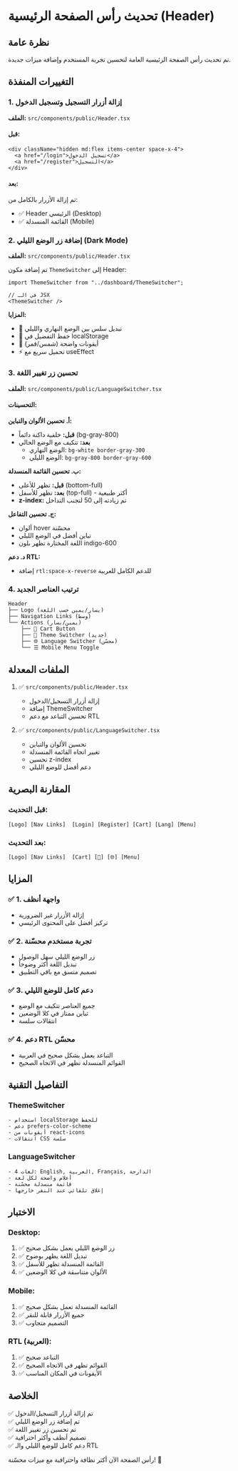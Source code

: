 # تحديث رأس الصفحة الرئيسية (Header)

## نظرة عامة
تم تحديث رأس الصفحة الرئيسية العامة لتحسين تجربة المستخدم وإضافة ميزات جديدة.

## التغييرات المنفذة

### 1. إزالة أزرار التسجيل وتسجيل الدخول
**الملف:** `src/components/public/Header.tsx`

#### قبل:
```tsx
<div className="hidden md:flex items-center space-x-4">
  <a href="/login">تسجيل الدخول</a>
  <a href="/register">التسجيل</a>
</div>
```

#### بعد:
تم إزالة الأزرار بالكامل من:
- ✅ Header الرئيسي (Desktop)
- ✅ القائمة المنسدلة (Mobile)

### 2. إضافة زر الوضع الليلي (Dark Mode)
**الملف:** `src/components/public/Header.tsx`

تم إضافة مكون `ThemeSwitcher` إلى Header:
```tsx
import ThemeSwitcher from "../dashboard/ThemeSwitcher";

// في الـ JSX
<ThemeSwitcher />
```

**المزايا:**
- 🌙 تبديل سلس بين الوضع النهاري والليلي
- 💾 حفظ التفضيل في localStorage
- 🎨 أيقونات واضحة (شمس/قمر)
- ⚡ تحميل سريع مع useEffect

### 3. تحسين زر تغيير اللغة
**الملف:** `src/components/public/LanguageSwitcher.tsx`

#### التحسينات:

**أ. تحسين الألوان والتباين:**
- **قبل:** خلفية داكنة دائماً (bg-gray-800)
- **بعد:** تتكيف مع الوضع الحالي
  - الوضع النهاري: `bg-white border-gray-300`
  - الوضع الليلي: `bg-gray-800 border-gray-600`

**ب. تحسين القائمة المنسدلة:**
- **قبل:** تظهر للأعلى (bottom-full)
- **بعد:** تظهر للأسفل (top-full) - أكثر طبيعية
- **z-index:** تم زيادته إلى 50 لتجنب التداخل

**ج. تحسين التفاعل:**
- ألوان hover محسّنة
- تباين أفضل في الوضع الليلي
- اللغة المختارة تظهر بلون indigo-600

**د. دعم RTL:**
- إضافة `rtl:space-x-reverse` للدعم الكامل للعربية

### 4. ترتيب العناصر الجديد

```
Header
├── Logo (يسار/يمين حسب اللغة)
├── Navigation Links (وسط)
└── Actions (يمين/يسار)
    ├── 🛒 Cart Button
    ├── 🌙 Theme Switcher (جديد)
    ├── 🌐 Language Switcher (محسّن)
    └── ☰ Mobile Menu Toggle
```

## الملفات المعدلة

1. ✅ `src/components/public/Header.tsx`
   - إزالة أزرار التسجيل/الدخول
   - إضافة ThemeSwitcher
   - تحسين التباعد مع دعم RTL

2. ✅ `src/components/public/LanguageSwitcher.tsx`
   - تحسين الألوان والتباين
   - تغيير اتجاه القائمة المنسدلة
   - تحسين z-index
   - دعم أفضل للوضع الليلي

## المقارنة البصرية

### قبل التحديث:
```
[Logo] [Nav Links]  [Login] [Register] [Cart] [Lang] [Menu]
```

### بعد التحديث:
```
[Logo] [Nav Links]  [Cart] [🌙] [🌐] [Menu]
```

## المزايا

### ✅ 1. واجهة أنظف
- إزالة الأزرار غير الضرورية
- تركيز أفضل على المحتوى الرئيسي

### ✅ 2. تجربة مستخدم محسّنة
- زر الوضع الليلي سهل الوصول
- تبديل اللغة أكثر وضوحاً
- تصميم متسق مع باقي التطبيق

### ✅ 3. دعم كامل للوضع الليلي
- جميع العناصر تتكيف مع الوضع
- تباين ممتاز في كلا الوضعين
- انتقالات سلسة

### ✅ 4. دعم RTL محسّن
- التباعد يعمل بشكل صحيح في العربية
- القوائم المنسدلة تظهر في الاتجاه الصحيح

## التفاصيل التقنية

### ThemeSwitcher
```tsx
- استخدام localStorage للحفظ
- دعم prefers-color-scheme
- أيقونات من react-icons
- انتقالات CSS سلسة
```

### LanguageSwitcher
```tsx
- 4 لغات: English, العربية, Français, الدارجة
- أعلام واضحة لكل لغة
- قائمة منسدلة محسّنة
- إغلاق تلقائي عند النقر خارجها
```

## الاختبار

### Desktop:
1. ✅ زر الوضع الليلي يعمل بشكل صحيح
2. ✅ تبديل اللغة يظهر بوضوح
3. ✅ القائمة المنسدلة تظهر للأسفل
4. ✅ الألوان متناسقة في كلا الوضعين

### Mobile:
1. ✅ القائمة المنسدلة تعمل بشكل صحيح
2. ✅ جميع الأزرار قابلة للنقر
3. ✅ التصميم متجاوب

### RTL (العربية):
1. ✅ التباعد صحيح
2. ✅ القوائم تظهر في الاتجاه الصحيح
3. ✅ الأيقونات في المكان المناسب

## الخلاصة

✅ تم إزالة أزرار التسجيل/الدخول  
✅ تم إضافة زر الوضع الليلي  
✅ تم تحسين زر تغيير اللغة  
✅ تصميم أنظف وأكثر احترافية  
✅ دعم كامل للوضع الليلي والـ RTL  

رأس الصفحة الآن أكثر نظافة واحترافية مع ميزات محسّنة! 🎉
